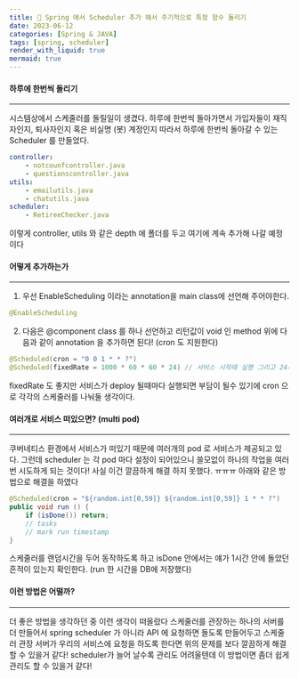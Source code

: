 ```yaml
---
title: 🐽 Spring 에서 Scheduler 추가 해서 주기적으로 특정 함수 돌리기
date: 2023-06-12
categories: [Spring & JAVA]
tags: [spring, scheduler]
render_with_liquid: true
mermaid: true
---
```

#### 하루에 한번씩 돌리기
---
시스템상에서 스케줄러를 돌릴일이 생겼다.
하루에 한번씩 돌아가면서 가입자들이 재직자인지, 퇴사자인지 혹은 비실명 (봇) 계정인지
따라서 하루에 한번씩 돌아갈 수 있는 Scheduler 를 만들었다.

```yaml
controller:
	- notcounfcontroller.java
	- questionscontroller.java
utils:
	- emailutils.java
	- chatutils.java 
scheduler:
	- RetireeChecker.java

```
이렇게 controller, utils 와 같은 depth 에 폴더를 두고 여기에 계속 추가해 나갈 예정이다

#### 어떻게 추가하는가
---
1. 우선 EnableScheduling 이라는 annotation을 main class에 선언해 주어야한다.

```java
@EnableScheduling
```
2. 다음은 @component class 를 하나 선언하고 리턴값이 void 인 method 위에 다음과 같이 annotation 을 추가하면 된다! (cron 도 지원한다)

```java
@Scheduled(cron = "0 0 1 * * ?")
@Scheduled(fixedRate = 1000 * 60 * 60 * 24) // 서비스 시작때 실행 그리고 24시간마다 실행
```

fixedRate 도 좋지만 서비스가 deploy 될때마다 실행되면 부담이 될수 있기에 cron 으로 각각의 스케줄러를 나눠둘 생각이다.

#### 여러개로 서비스 떠있으면? (multi pod)
---
쿠버네티스 환경에서 서비스가 떠있기 때문에 여러개의 pod 로 서비스가 제공되고 있다. 그런데 scheduler 는 각 pod 마다 설정이 되어있으니 쓸모없이 하나의 작업을 여러번 시도하게 되는 것이다!
사실 이건 깔끔하게 해결 하지 못했다. ㅠㅠㅠ 아래와 같은 방법으로 해결을 하였다

```java
@Scheduled(cron = "${random.int[0,59]} ${random.int[0,59]} 1 * * ?")
public void run () {
	if (isDone()) return;
	// tasks
	// mark run timestamp
}
```

스케줄러를 랜덤시간을 두어 동작하도록 하고 isDone 안에서는 얘가 1시간 안에 돌았던 흔적이 있는지 확인한다. (run 한 시간을  DB에 저장했다)

#### 이런 방법은 어떨까?
---
더 좋은 방법을 생각하던 중 이런 생각이 떠올랐다
스케줄러를 관장하는 하나의 서버를 더 만들어서 spring scheduler 가 아니라 API 에 요청하면 돌도록 만들어두고
스케줄러 관장 서버가 우리의 서비스에 요청을 하도록 한다면 위의 문제를 보다 깔끔하게 해결 할 수 있을거 같다!
scheduler가 늘어 날수록 관리도 어려울텐데 이 방법이면 좀더 쉽게 관리도 할 수 있을거 같다!